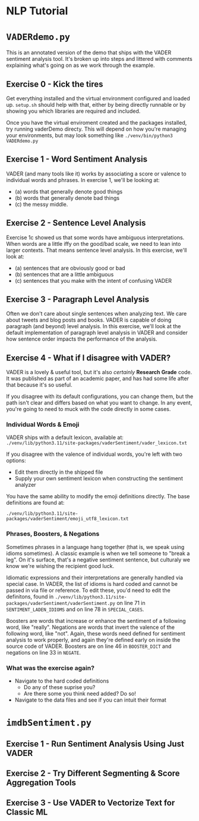 # NLP Tutorial

# `VADERdemo.py`

This is an annotated version of the demo that ships with the VADER
sentiment analysis tool.  It's broken up into steps and littered with
comments explaining what's going on as we work through the example.

## Exercise 0 - Kick the tires

Get everything installed and the virtual environment configured and
loaded up. `setup.sh` should help with that, either by being directly
runnable or by showing you which libraries are required and included.

Once you have the virtual enviroment created and the packages
installed, try running vaderDemo directy.  This will depend on how
you're managing your environments, but may look something like
`./venv/bin/python3 VADERdemo.py`

## Exercise 1 - Word Sentiment Analysis

VADER (and many tools like it) works by associating a score or valence
to individual words and phrases.  In exercise 1, we'll be looking at:

* (a) words that generally denote good things
* (b) words that generally denote bad things
* (c) the messy middle.

## Exercise 2 - Sentence Level Analysis

Exercise 1c showed us that some words have ambiguous interpretations.
When words are a little iffy on the good/bad scale, we need to lean
into larger contexts.  That means sentence level analysis.  In this exercise, we'll look at:

* (a) sentences that are obviously good or bad
* (b) sentences that are a little ambiguous
* (c) sentences that you make with the intent of confusing VADER

## Exercise 3 - Paragraph Level Analysis

Often we don't care about single sentences when analyzing text.  We
care about tweets and blog posts and books.  VADER is capable of doing
paragraph (and beyond) level analysis.  In this exercise, we'll look
at the default implementation of paragraph level analysis in VADER and
consider how sentence order impacts the performance of the analysis.

## Exercise 4 - What if I disagree with VADER?

VADER is a lovely & useful tool, but it's also *certainly* **Research
Grade** code. It was published as part of an academic paper, and has
had some life after that because it's so useful.

If you disagree with its default configurations, you can change them,
but the path isn't clear and differs based on what you want to change.
In any event, you're going to need to muck with the code directly in
some cases.

### Individual Words & Emoji
VADER ships with a default lexicon, available at:
`./venv/lib/python3.11/site-packages/vaderSentiment/vader_lexicon.txt`

If you disagree with the valence of individual words, you're left with two options:

* Edit them directly in the shipped file
* Supply your own sentiment lexicon when constructing the sentiment analyzer

You have the same ability to modify the emoji definitions directly.  The base definitions are found at:

`./venv/lib/python3.11/site-packages/vaderSentiment/emoji_utf8_lexicon.txt`

### Phrases, Boosters, & Negations

Sometimes phrases in a language hang together (that is, we speak using
idioms sometimes). A classic example is when we tell someone to "break
a leg".  On it's surface, that's a negative sentiment sentence, but
culturaly we know we're wishing the recipient good luck.

Idiomatic expressions and their interpretations are generally handled
via special case.  In VADER, the list of idioms is hard coded and
cannot be passed in via file or reference.  To edit these, you'd need
to edit the definitons, found in
`./venv/lib/python3.11/site-packages/vaderSentiment/vaderSentiment.py`
on line 71 in `SENTIMENT_LADEN_IDIOMS` and on line 78 in
`SPECIAL_CASES`.

Boosters are words that increase or enhance the sentiment of a following word, like "really". Negations are words that invert the valence of the following word, like "not".  Again, these words need defined for sentiment analysis to work properly, and again they're defined early on inside the source code of VADER.
Boosters are on line 46 in `BOOSTER_DICT` and negations on line 33 in `NEGATE`.

### What was the exercise again?

* Navigate to the hard coded definitions
  * Do any of these suprise you?
  * Are there some you think need added? Do so!
* Navigate to the data files and see if you can intuit their format  


# `imdbSentiment.py`

## Exercise 1 - Run Sentiment Analysis Using Just VADER

## Exercise 2 - Try Different Segmenting & Score Aggregation Tools

## Exercise 3 - Use VADER to Vectorize Text for Classic ML
